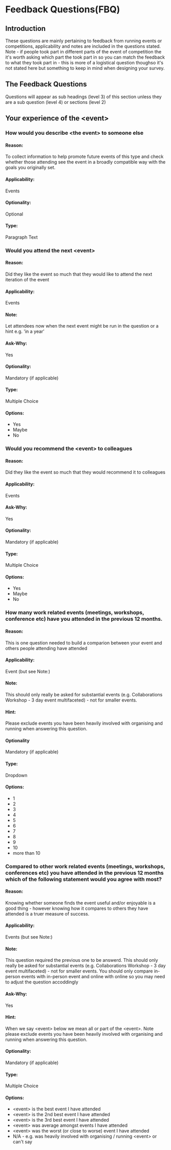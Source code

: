 # Feedback Questions(FBQ)

## Introduction
These questions are mainly pertaining to feedback from running events or competitions, applicability and notes are included in the questions stated. Note - if people took part in different parts of the event of competition the it's worth asking which part the took part in so you can match the feedback to what they took part in - this is more of a logistical question thoughso it's not stated here but something to keep in mind when designing your survey.

## The Feedback Questions
Questions will appear as sub headings (level 3) of this section unless they are a sub question (level 4) or sections (level 2)

## Your experience of the \<event\>

### How would you describe \<the event\> to someone else

#### Reason:
To collect information to help promote future events of this type and check whether those attending see the event in a broadly compatible way with the goals you originally set.

#### Applicability:
Events

#### Optionality:
Optional
 
#### Type:
Paragraph Text

### Would you attend the next \<event\>

#### Reason:
Did they like the event so much that they would like to attend the next iteration of the event

#### Applicability:
Events

#### Note:
Let attendees now when the next event might be run in the question or a hint e.g. 'in a year'

#### Ask-Why:
Yes

#### Optionality:
Mandatory (if applicable)

#### Type:
Multiple Choice

#### Options:
* Yes
* Maybe
* No


### Would you recommend the \<event\> to colleagues

#### Reason:
Did they like the event so much that they would recommend it to colleagues

#### Applicability:
Events

#### Ask-Why:
Yes

#### Optionality:
Mandatory (if applicable)

#### Type:
Multiple Choice

#### Options:
* Yes
* Maybe
* No

### How many work related events (meetings, workshops, conference etc) have you attended in the previous 12 months.

#### Reason:
This is one question needed to build a comparion between your event and others people attending have attended

#### Applicability:
Event (but see Note:)

#### Note:
This should only really be asked for substantial events (e.g. Collaborations Workshop - 3 day event multifaceted) - not for smaller events.

#### Hint:
Please exclude events you have been heavily involved with organising and running when answering this question.

#### Optionality
Mandatory (if applicable)

#### Type:
Dropdown

#### Options:
* 1
* 2
* 3
* 4
* 5
* 6
* 7
* 8
* 9
* 10
* more than 10

### Compared to other work related events (meetings, workshops, conferences etc) you have attended in the previous 12 months which of the following statement would you agree with most?

#### Reason:
Knowing whether someone finds the event useful and/or enjoyable is a good thing - however knowing how it compares to others they have attended is a truer measure of success.

#### Applicability:
Events (but see Note:)

#### Note:
This question required the previous one to be answerd. This should only really be asked for substantial events (e.g. Collaborations Workshop - 3 day event multifaceted) - not for smaller events. You should only compare in-person events with in-person event and online with online so you may need to adjust the question accoddingly

#### Ask-Why:
Yes

#### Hint:
When we say \<event\> below we mean all or part of the \<event\>. Note please exclude events you have been heavily involved with organising and running when answering this question.

#### Optionality:
Mandatory (if applicable)

#### Type:
Multiple Choice

#### Options:
* \<event\> is the best event I have attended
* \<event\> is the 2nd best event I have attended
* \<event\> is the 3rd best event I have attended
* \<event\> was average amongst events I have attended
* \<event\> was the worst (or close to worse) event I have attended
* N/A - e.g. was heavily involved with organising / running \<event\> or can't say















































